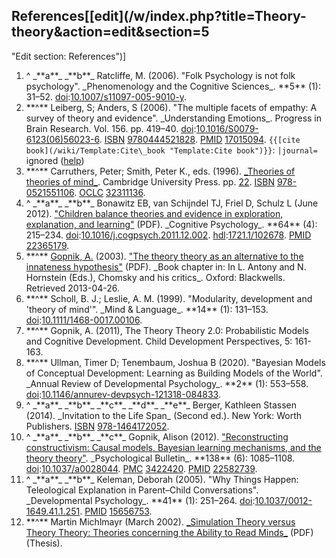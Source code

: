 ## References[[edit](/w/index.php?title=Theory-theory&action=edit&section=5
"Edit section: References")]

 1. ^ \_\*\*a\*\*\_ \_\*\*b\*\*\_ Ratcliffe, M. (2006). "Folk Psychology is not folk psychology". \_Phenomenology and the Cognitive Sciences\_. \*\*5\*\* (1): 31–52. [doi](/wiki/Doi\_\(identifier\) "Doi \(identifier\)"):[10.1007/s11097-005-9010-y](https://doi.org/10.1007%2Fs11097-005-9010-y).
 2. \*\*^\*\* Leiberg, S; Anders, S (2006). "The multiple facets of empathy: A survey of theory and evidence". \_Understanding Emotions\_. Progress in Brain Research. Vol. 156\. pp. 419–40. [doi](/wiki/Doi\_\(identifier\) "Doi \(identifier\)"):[10.1016/S0079-6123(06)56023-6](https://doi.org/10.1016%2FS0079-6123%2806%2956023-6). [ISBN](/wiki/ISBN\_\(identifier\) "ISBN \(identifier\)") [9780444521828](/wiki/Special:BookSources/9780444521828 "Special:BookSources/9780444521828"). [PMID](/wiki/PMID\_\(identifier\) "PMID \(identifier\)") [17015094](https://pubmed.ncbi.nlm.nih.gov/17015094). `{{[cite book](/wiki/Template:Cite\_book "Template:Cite book")}}`: `|journal=` ignored ([help](/wiki/Help:CS1\_errors#periodical\_ignored "Help:CS1 errors"))
 3. \*\*^\*\* Carruthers, Peter; Smith, Peter K., eds. (1996). [\_Theories of theories of mind\_](https://archive.org/details/theoriestheories00carr). Cambridge University Press. pp. [22](https://archive.org/details/theoriestheories00carr/page/n34). [ISBN](/wiki/ISBN\_\(identifier\) "ISBN \(identifier\)") [978-0521551106](/wiki/Special:BookSources/978-0521551106 "Special:BookSources/978-0521551106"). [OCLC](/wiki/OCLC\_\(identifier\) "OCLC \(identifier\)") [32311136](https://www.worldcat.org/oclc/32311136).
 4. ^ \_\*\*a\*\*\_ \_\*\*b\*\*\_ Bonawitz EB, van Schijndel TJ, Friel D, Schulz L (June 2012). ["Children balance theories and evidence in exploration, explanation, and learning"](http://eccl.mit.edu/papers/BonawitzVanSchijndelFrielSchulz2012.pdf) (PDF). \_Cognitive Psychology\_. \*\*64\*\* (4): 215–234. [doi](/wiki/Doi\_\(identifier\) "Doi \(identifier\)"):[10.1016/j.cogpsych.2011.12.002](https://doi.org/10.1016%2Fj.cogpsych.2011.12.002). [hdl](/wiki/Hdl\_\(identifier\) "Hdl \(identifier\)"):[1721.1/102678](https://hdl.handle.net/1721.1%2F102678). [PMID](/wiki/PMID\_\(identifier\) "PMID \(identifier\)") [22365179](https://pubmed.ncbi.nlm.nih.gov/22365179).
 5. \*\*^\*\* [Gopnik, A.](/wiki/Alison\_Gopnik "Alison Gopnik") (2003). ["The theory theory as an alternative to the innateness hypothesis"](http://www.alisongopnik.com/papers\_alison/ChomskyFinal.pdf) (PDF). \_Book chapter in: In L. Antony and N. Hornstein (Eds.), Chomsky and his critics\_. Oxford: Blackwells. Retrieved 2013-04-26.
 6. \*\*^\*\* Scholl, B. J.; Leslie, A. M. (1999). "Modularity, development and 'theory of mind'". \_Mind & Language\_. \*\*14\*\* (1): 131–153. [doi](/wiki/Doi\_\(identifier\) "Doi \(identifier\)"):[10.1111/1468-0017.00106](https://doi.org/10.1111%2F1468-0017.00106).
 7. \*\*^\*\* Gopnik, A. (2011), The Theory Theory 2.0: Probabilistic Models and Cognitive Development. Child Development Perspectives, 5: 161-163. 
 8. \*\*^\*\* Ullman, Timer D; Tenembaum, Joshua B (2020). "Bayesian Models of Conceptual Development: Learning as Building Models of the World". \_Annual Review of Developmental Psychology\_. \*\*2\*\* (1): 553–558. [doi](/wiki/Doi\_\(identifier\) "Doi \(identifier\)"):[10.1146/annurev-devpsych-121318-084833](https://doi.org/10.1146%2Fannurev-devpsych-121318-084833).
 9. ^ \_\*\*a\*\*\_ \_\*\*b\*\*\_ \_\*\*c\*\*\_ \_\*\*d\*\*\_ \_\*\*e\*\*\_ Berger, Kathleen Stassen (2014). \_Invitation to the Life Span\_ (Second ed.). New York: Worth Publishers. [ISBN](/wiki/ISBN\_\(identifier\) "ISBN \(identifier\)") [978-1464172052](/wiki/Special:BookSources/978-1464172052 "Special:BookSources/978-1464172052").
 10. ^ \_\*\*a\*\*\_ \_\*\*b\*\*\_ \_\*\*c\*\*\_ Gopnik, Alison (2012). ["Reconstructing constructivism: Causal models, Bayesian learning mechanisms, and the theory theory"](https://www.ncbi.nlm.nih.gov/pmc/articles/PMC3422420). \_Psychological Bulletin\_. \*\*138\*\* (6): 1085–1108. [doi](/wiki/Doi\_\(identifier\) "Doi \(identifier\)"):[10.1037/a0028044](https://doi.org/10.1037%2Fa0028044). [PMC](/wiki/PMC\_\(identifier\) "PMC \(identifier\)") [3422420](https://www.ncbi.nlm.nih.gov/pmc/articles/PMC3422420). [PMID](/wiki/PMID\_\(identifier\) "PMID \(identifier\)") [22582739](https://pubmed.ncbi.nlm.nih.gov/22582739).
 11. ^ \_\*\*a\*\*\_ \_\*\*b\*\*\_ Keleman, Deborah (2005). "Why Things Happen: Teleological Explanation in Parent–Child Conversations". \_Developmental Psychology\_. \*\*41\*\* (1): 251–264. [doi](/wiki/Doi\_\(identifier\) "Doi \(identifier\)"):[10.1037/0012-1649.41.1.251](https://doi.org/10.1037%2F0012-1649.41.1.251). [PMID](/wiki/PMID\_\(identifier\) "PMID \(identifier\)") [15656753](https://pubmed.ncbi.nlm.nih.gov/15656753).
 12. \*\*^\*\* Martin Michlmayr (March 2002). [\_Simulation Theory versus Theory Theory: Theories concerning the Ability to Read Minds\_](http://www.cyrius.com/publications/michlmayr-tom.pdf) (PDF) (Thesis).

